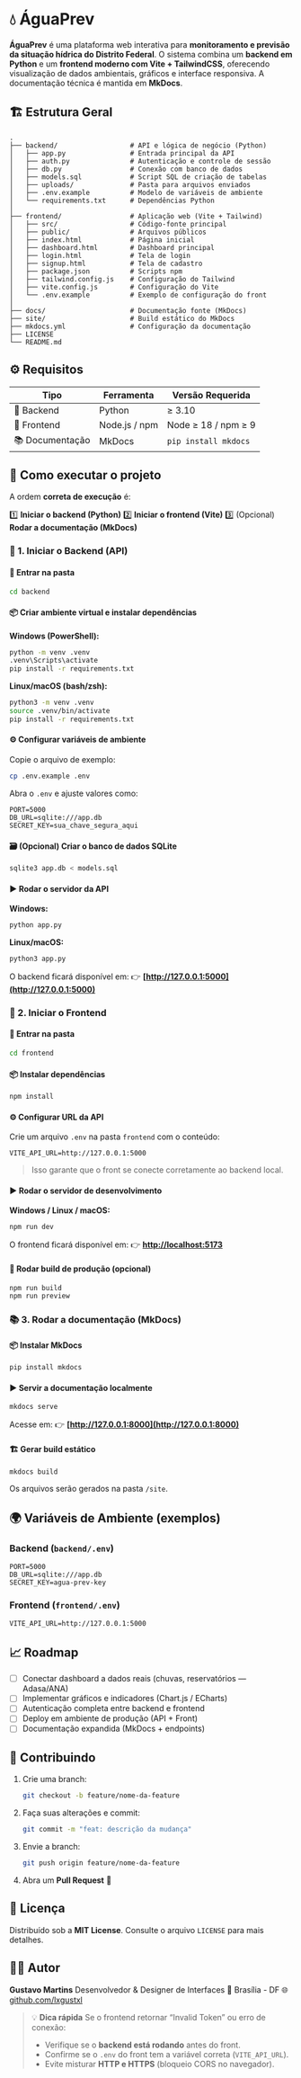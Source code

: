 # 💧 ÁguaPrev

**ÁguaPrev** é uma plataforma web interativa para **monitoramento e previsão da situação hídrica do Distrito Federal**.
O sistema combina um **backend em Python** e um **frontend moderno com Vite + TailwindCSS**, oferecendo visualização de dados ambientais, gráficos e interface responsiva.
A documentação técnica é mantida em **MkDocs**.

## 🏗️ Estrutura Geral

```
.
├── backend/                  # API e lógica de negócio (Python)
│   ├── app.py                # Entrada principal da API
│   ├── auth.py               # Autenticação e controle de sessão
│   ├── db.py                 # Conexão com banco de dados
│   ├── models.sql            # Script SQL de criação de tabelas
│   ├── uploads/              # Pasta para arquivos enviados
│   ├── .env.example          # Modelo de variáveis de ambiente
│   └── requirements.txt      # Dependências Python
│
├── frontend/                 # Aplicação web (Vite + Tailwind)
│   ├── src/                  # Código-fonte principal
│   ├── public/               # Arquivos públicos
│   ├── index.html            # Página inicial
│   ├── dashboard.html        # Dashboard principal
│   ├── login.html            # Tela de login
│   ├── signup.html           # Tela de cadastro
│   ├── package.json          # Scripts npm
│   ├── tailwind.config.js    # Configuração do Tailwind
│   ├── vite.config.js        # Configuração do Vite
│   └── .env.example          # Exemplo de configuração do front
│
├── docs/                     # Documentação fonte (MkDocs)
├── site/                     # Build estático do MkDocs
├── mkdocs.yml                # Configuração da documentação
├── LICENSE
└── README.md
```

## ⚙️ Requisitos

| Tipo            | Ferramenta    | Versão Requerida     |
| --------------- | ------------- | -------------------- |
| 🐍 Backend      | Python        | ≥ 3.10               |
| 🧱 Frontend     | Node.js / npm | Node ≥ 18 / npm ≥ 9  |
| 📚 Documentação | MkDocs        | `pip install mkdocs` |

## 🚀 Como executar o projeto

A ordem **correta de execução** é:

1️⃣ **Iniciar o backend (Python)**
2️⃣ **Iniciar o frontend (Vite)**
3️⃣ (Opcional) **Rodar a documentação (MkDocs)**

### 🐍 1. Iniciar o Backend (API)

#### 📂 Entrar na pasta

```bash
cd backend
```

#### 📦 Criar ambiente virtual e instalar dependências

**Windows (PowerShell):**

```bash
python -m venv .venv
.venv\Scripts\activate
pip install -r requirements.txt
```

**Linux/macOS (bash/zsh):**

```bash
python3 -m venv .venv
source .venv/bin/activate
pip install -r requirements.txt
```

#### ⚙️ Configurar variáveis de ambiente

Copie o arquivo de exemplo:

```bash
cp .env.example .env
```

Abra o `.env` e ajuste valores como:

```
PORT=5000
DB_URL=sqlite:///app.db
SECRET_KEY=sua_chave_segura_aqui
```

#### 🗃️ (Opcional) Criar o banco de dados SQLite

```bash
sqlite3 app.db < models.sql
```

#### ▶️ Rodar o servidor da API

**Windows:**

```bash
python app.py
```

**Linux/macOS:**

```bash
python3 app.py
```

O backend ficará disponível em:
👉 **[http://127.0.0.1:5000](http://127.0.0.1:5000)**

### 🧱 2. Iniciar o Frontend

#### 📂 Entrar na pasta

```bash
cd frontend
```

#### 📦 Instalar dependências

```bash
npm install
```

#### ⚙️ Configurar URL da API

Crie um arquivo `.env` na pasta `frontend` com o conteúdo:

```
VITE_API_URL=http://127.0.0.1:5000
```

> Isso garante que o front se conecte corretamente ao backend local.

#### ▶️ Rodar o servidor de desenvolvimento

**Windows / Linux / macOS:**

```bash
npm run dev
```

O frontend ficará disponível em:
👉 **[http://localhost:5173](http://localhost:5173)**

#### 🧪 Rodar build de produção (opcional)

```bash
npm run build
npm run preview
```

### 📚 3. Rodar a documentação (MkDocs)

#### 📦 Instalar MkDocs

```bash
pip install mkdocs
```

#### ▶️ Servir a documentação localmente

```bash
mkdocs serve
```

Acesse em:
👉 **[http://127.0.0.1:8000](http://127.0.0.1:8000)**

#### 🏗️ Gerar build estático

```bash
mkdocs build
```

Os arquivos serão gerados na pasta `/site`.

## 🌍 Variáveis de Ambiente (exemplos)

### Backend (`backend/.env`)

```
PORT=5000
DB_URL=sqlite:///app.db
SECRET_KEY=agua-prev-key
```

### Frontend (`frontend/.env`)

```
VITE_API_URL=http://127.0.0.1:5000
```

## 📈 Roadmap

* [ ] Conectar dashboard a dados reais (chuvas, reservatórios — Adasa/ANA)
* [ ] Implementar gráficos e indicadores (Chart.js / ECharts)
* [ ] Autenticação completa entre backend e frontend
* [ ] Deploy em ambiente de produção (API + Front)
* [ ] Documentação expandida (MkDocs + endpoints)

## 🤝 Contribuindo

1. Crie uma branch:

   ```bash
   git checkout -b feature/nome-da-feature
   ```
2. Faça suas alterações e commit:

   ```bash
   git commit -m "feat: descrição da mudança"
   ```
3. Envie a branch:

   ```bash
   git push origin feature/nome-da-feature
   ```
4. Abra um **Pull Request** 🚀

## 🪪 Licença

Distribuído sob a **MIT License**.
Consulte o arquivo `LICENSE` para mais detalhes.

## 👨‍💻 Autor

**Gustavo Martins**
Desenvolvedor & Designer de Interfaces
📍 Brasília - DF
🌐 [github.com/lxgustxl](https://github.com/lxgustxl)

> 💡 **Dica rápida**
> Se o frontend retornar “Invalid Token” ou erro de conexão:
>
> * Verifique se o **backend está rodando** antes do front.
> * Confirme se o `.env` do front tem a variável correta (`VITE_API_URL`).
> * Evite misturar **HTTP e HTTPS** (bloqueio CORS no navegador).
